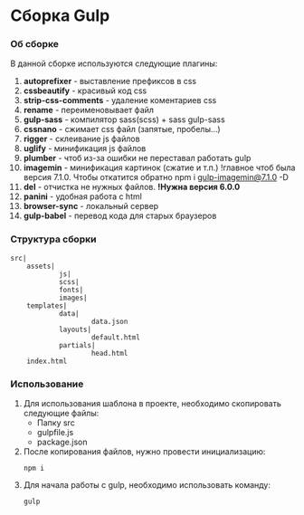 # Сборка Gulp

### Об сборке 
В данной сборке используются следующие плагины: 
1. **autoprefixer** - выставление префиксов в css
2. **cssbeautify** - красивый код css
3. **strip-css-comments** - удаление коментариев css
4. **rename** - переименовывает файл 
5. **gulp-sass** - компилятор sass(scss) + sass gulp-sass
6. **cssnano** - сжимает сss файл (запятые, пробелы...)
7. **rigger** - склеивание js файлов
8. **uglify** - минификация js файлов
9. **plumber** - чтоб из-за ошибки не переставал работать gulp
10. **imagemin** - минификация картинок (сжатие и т.п.) !главное чтоб была версия 7.1.0. Чтобы откатится обратно npm i gulp-imagemin@7.1.0 -D
11. **del** - отчистка не нужных файлов. **!Нужна версия 6.0.0**
12. **panini** - удобная работа с html
13. **browser-sync** - локальный сервер
14. **gulp-babel** - перевод кода для старых браузеров

### Структура сборки
	src|
		assets|  
				js|
				scss|
				fonts|
				images|
		templates|
				data|
                		data.json
				layouts|
				    	default.html
				partials|
				    	head.html
		index.html

### Использование 
1. Для использования шаблона в проекте, необходимо скопировать следующие файлы: 
	- Папку src
	- gulpfile.js
	- package.json
2. После копирования файлов, нужно  провести инициализацию: 
	```
    npm i
    ```
3. Для начала работы с gulp, необходимо использовать команду: 
	``` 
    gulp
	```
